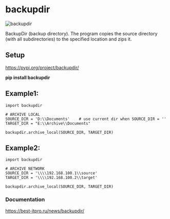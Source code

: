 # backupdir

<img src="https://igorman2005.github.io/images/backupdir.jpg" alt="backupdir">

BackupDir (backup directory). 
The program copies the source directory (with all subdirectories) to the specified location and zips it.

## Setup
https://pypi.org/project/backupdir/

**pip install backupdir**

## Example1:
```
import backupdir

# ARCHIVE LOCAL
SOURCE_DIR = 'D:\\Documents'    # use current dir when SOURCE_DIR = ''
TARGET_DIR = "E:\\Archive\\Documents"

backupdir.archive_local(SOURCE_DIR, TARGET_DIR)

```

## Example2:
```
import backupdir

# ARCHIVE NETWORK
SOURCE_DIR = '\\\\192.168.100.1\\source' 
TARGET_DIR = '\\\\192.168.100.2\\target'

backupdir.archive_local(SOURCE_DIR, TARGET_DIR)

```


### Documentation

https://best-itpro.ru/news/backupdir/


